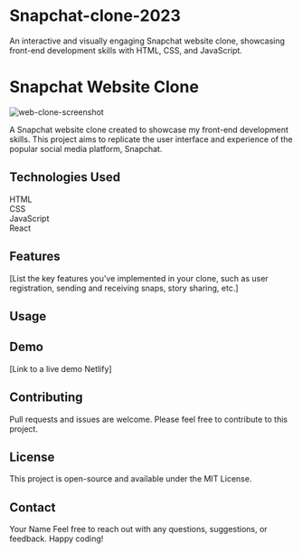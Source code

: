 # Snapchat-clone-2023

An interactive and visually engaging Snapchat website clone, showcasing front-end development skills with HTML, CSS, and JavaScript.

<h1>Snapchat Website Clone</h1>

<img src="#" alt="web-clone-screenshot">

A Snapchat website clone created to showcase my front-end development skills. This project aims to replicate the user interface and experience of the popular social media platform, Snapchat.

<h2>Technologies Used</h2>
HTML <br>
CSS <br>
JavaScript <br>
React <br>
<h2>Features</h2>
[List the key features you've implemented in your clone, such as user registration, sending and receiving snaps, story sharing, etc.]
<h2>Usage</h2>

<!-- Clone the repository: git clone https://github.com/your-username/snapchat-clone.git

Open index.html in your web browser or deploy it on a web server.
[Include any specific instructions or setup required for your project.]
Screenshots
Screenshot 1
Screenshot 2 -->

<h2>Demo</h2>
[Link to a live demo Netlify]

<h2>Contributing</h2>
Pull requests and issues are welcome. Please feel free to contribute to this project.

<h2>License</h2>
This project is open-source and available under the MIT License.

<h2>Contact</h2>
Your Name
Feel free to reach out with any questions, suggestions, or feedback. Happy coding!
